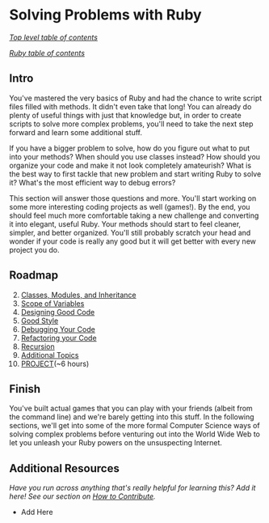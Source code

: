 # Solving Problems with Ruby

*[Top level table of contents](/README.md)*

*[Ruby table of contents](/ruby/ruby.md#table-of-contents)*

## Intro

You've mastered the very basics of Ruby and had the chance to write script files filled with methods.  It didn't even take that long! You can already do plenty of useful things with just that knowledge but, in order to create scripts to solve more complex problems, you'll need to take the next step forward and learn some additional stuff.

If you have a bigger problem to solve, how do you figure out what to put into your methods? When should you use classes instead?  How should you organize your code and make it not look completely amateurish?  What is the best way to first tackle that new problem and start writing Ruby to solve it?  What's the most efficient way to debug errors?

This section will answer those questions and more.  You'll start working on some more interesting coding projects as well (games!).  By the end, you should feel much more comfortable taking a new challenge and converting it into elegant, useful Ruby.  Your methods should start to feel cleaner, simpler, and better organized.  You'll still probably scratch your head and wonder if your code is really any good but it will get better with every new project you do.


## Roadmap
2. [Classes, Modules, and Inheritance](classes.md)
7. [Scope of Variables](scope.md)
4. [Designing Good Code](design.md)
3. [Good Style](style.md)
5. [Debugging Your Code](debugging.md)
6. [Refactoring your Code](refactoring.md)
8. [Recursion](recursion.md)
9. [Additional Topics](additional-topics.md)
9. [PROJECT](basic_ruby_project_1.md)(~6 hours)


## Finish

You've built actual games that you can play with your friends (albeit from the command line) and we're barely getting into this stuff.  In the following sections, we'll get into some of the more formal Computer Science ways of solving complex problems before venturing out into the World Wide Web to let you unleash your Ruby powers on the unsuspecting Internet.  


## Additional Resources
*Have you run across anything that's really helpful for learning this?  Add it here!  See our section on [How to Contribute](/contributing.md).*

* Add Here

